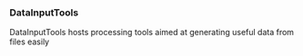 ### DataInputTools 
DataInputTools hosts processing tools aimed at generating useful data from files easily
